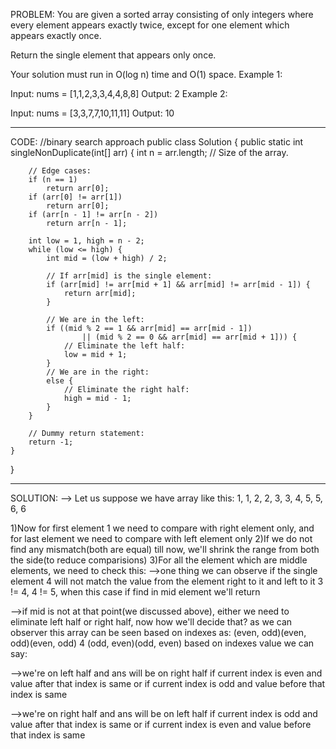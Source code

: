 PROBLEM:
You are given a sorted array consisting of only integers where every element appears exactly twice, except for one element which appears exactly once.

Return the single element that appears only once.

Your solution must run in O(log n) time and O(1) space.
Example 1:

Input: nums = [1,1,2,3,3,4,4,8,8]
Output: 2
Example 2:

Input: nums = [3,3,7,7,10,11,11]
Output: 10
____________________________________________________________________________________________________________________________________
CODE:
//binary search approach
public class Solution {
    public static int singleNonDuplicate(int[] arr) {
        int n = arr.length; // Size of the array.

        // Edge cases:
        if (n == 1)
            return arr[0];
        if (arr[0] != arr[1])
            return arr[0];
        if (arr[n - 1] != arr[n - 2])
            return arr[n - 1];

        int low = 1, high = n - 2;
        while (low <= high) {
            int mid = (low + high) / 2;

            // If arr[mid] is the single element:
            if (arr[mid] != arr[mid + 1] && arr[mid] != arr[mid - 1]) {
                return arr[mid];
            }

            // We are in the left:
            if ((mid % 2 == 1 && arr[mid] == arr[mid - 1])
                    || (mid % 2 == 0 && arr[mid] == arr[mid + 1])) {
                // Eliminate the left half:
                low = mid + 1;
            }
            // We are in the right:
            else {
                // Eliminate the right half:
                high = mid - 1;
            }
        }

        // Dummy return statement:
        return -1;
    }
}
____________________________________________________________________________________________________________________________________
SOLUTION:
--> Let us suppose we have array like this:
1, 1, 2, 2, 3, 3, 4, 5, 5, 6, 6


1)Now for first element 1 we need to compare with right element only, and for last element we need to compare with left element only
2)If we do not find any mismatch(both are equal) till now, we'll shrink the range from both the side(to reduce comparisions)
3)For all the element which are middle elements, we need to check this:
-->one thing we can observe if the single element 4 will not match the value from the element right to it and left to it
3 != 4, 4 != 5, when this case if find in mid element we'll return

-->if mid is not at that point(we discussed above), either we need to eliminate left half or right half, now how we'll decide that?
as we can observer this array can be seen based on indexes as:
(even, odd)(even, odd)(even, odd) 4 (odd, even)(odd, even)
based on indexes value we can say: 

-->we're on left half and ans will be on right half
if current index is even and value after that index is same or
if current index is odd and value before that index is same

-->we're on right half and ans will be on left half
if current index is odd and value after that index is same or
if current index is even and value before that index is same
